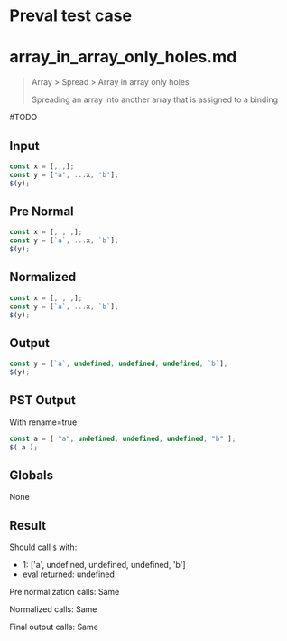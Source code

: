 # Preval test case

# array_in_array_only_holes.md

> Array > Spread > Array in array only holes
>
> Spreading an array into another array that is assigned to a binding

#TODO

## Input

`````js filename=intro
const x = [,,,];
const y = ['a', ...x, 'b'];
$(y);
`````

## Pre Normal

`````js filename=intro
const x = [, , ,];
const y = [`a`, ...x, `b`];
$(y);
`````

## Normalized

`````js filename=intro
const x = [, , ,];
const y = [`a`, ...x, `b`];
$(y);
`````

## Output

`````js filename=intro
const y = [`a`, undefined, undefined, undefined, `b`];
$(y);
`````

## PST Output

With rename=true

`````js filename=intro
const a = [ "a", undefined, undefined, undefined, "b" ];
$( a );
`````

## Globals

None

## Result

Should call `$` with:
 - 1: ['a', undefined, undefined, undefined, 'b']
 - eval returned: undefined

Pre normalization calls: Same

Normalized calls: Same

Final output calls: Same
